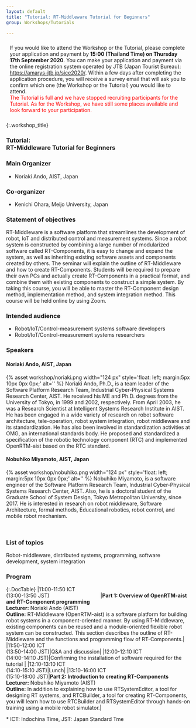 ```yaml
---
layout: default
title: "Tutorial: RT-Middleware Tutorial for Beginners"
group: Workshops/Tutorials

---
```


<style>
    h3.workshop_title {
        background-color:#d9edf7;
        padding: 8px;
        border-bottom: 2px solid #536cb7;
    }
</style>

<div class="panel panel-default" style="padding:10px;">
If you would like to attend the Workshop or the Tutorial, please complete your application and payment by <b>15:00 (Thailand Time) on Thursday 17th September 2020</b>. You can make your application and payment via the online registration system operated by JTB (Japan Tourist Bureau):
<a href="https://amarys-jtb.jp/sice2020/">https://amarys-jtb.jp/sice2020/</a>.
Within a few days after completing the application procedure, you will receive a survey email that will ask you to confirm which one (the Workshop or the Tutorial) you would like to attend.

<p style="color:red; margin:0px;">The Tutorial is full and we have stopped recruiting participants for the Tutorial. As for the Workshop, we have still some places available and look forward to your participation.</p>
</div>

{:.workshop_title}
### Tutorial: <br> RT-Middleware Tutorial for Beginners

### Main Organizer
- Noriaki Ando, AIST, Japan

### Co-organizer
- Kenichi Ohara, Meijo University, Japan

### Statement of objectives
RT-Middleware is a software platform that streamlines the development of robot, IoT and distributed control and measurement systems. Since a robot system is constructed by combining a large number of modularized software called RT-Components, it is easy to change and expand the system, as well as inheriting existing software assets and components created by others. The seminar will explain the outline of RT-Middleware and how to create RT-Components. Students will be required to prepare their own PCs and actually create RT-Components in a practical format, and combine them with existing components to construct a simple system. By taking this course, you will be able to master the RT-Component design method, implementation method, and system integration method. This course will be held online by using Zoom.

### Intended audience
- Robot/IoT/Control-measurement systems software developers
- Robot/IoT/Control-measurement systems researchers

### Speakers

#### Noriaki Ando, AIST, Japan

{% asset workshop/noriaki.png width="124 px" style='float\: left; margin\:5px 10px 0px 0px;' alt=''  %}
Noriaki Ando, Ph.D., is a team leader of the Software Platform Research Team, Industrial Cyber-Physical Systems Research Center, AIST. He received his ME and Ph.D. degrees from the University of Tokyo, in 1999 and 2002, respectively. From April 2003, he was a Research Scientist at Intelligent Systems Research Institute in AIST.
He has been engaged in a wide variety of research on robot software architecture, tele-operation, robot system integration, robot middleware and its standardization. He has also been involved in standardization activities at OMG, an international standards body. He proposed and standardized a specification of the robotic technology component (RTC) and implemented OpenRTM-aist based on the RTC standard.
<br>

#### Nobuhiko Miyamoto, AIST, Japan

{% asset workshop/nobuhiko.png width="124 px" style='float\: left; margin\:5px 10px 0px 0px;' alt=''  %}
Nobuhiko Miyamoto, is a software engineer of the Software Platform Research Team, Industrial Cyber-Physical Systems Research Center, AIST. Also, he is a doctoral student of the Graduate School of System Design, Tokyo Metropolitan University, since 2017. He is interested in research on robot middleware, Software Architecture, formal methods, Educational robotics, robot control, and mobile robot mechanism.

<br>

### List of topics
Robot-middleware, distributed systems, programming, software development, system integration

### Program

{:.DocTable}
|11:00-11:50 ICT<br>(13:00-13:50 JST)<img width="140"/>|**Part 1: Overview of OpenRTM-aist and RT-Component programming**<br>**Lecturer:** Noriaki Ando (AIST)<br>**Outline:** RT-Middleware (OpenRTM-aist) is a software platform for building robot systems in a component-oriented manner. By using RT-Middleware, existing components can be reused and a module-oriented flexible robot system can be constructed. This section describes the outline of RT-Middleware and the functions and programming flow of RT-Components.|
|11:50-12:00 ICT<br>(13:50-14:00 JST)|Q&A and discussion|
|12:00-12:10 ICT<br>(14:00-14:10 JST)|Confirming the installation of software required for the tutorial |
|12:10-13:10 ICT<br>(14:10-15:10 JST)|Lunch|
|13:10-16:00 ICT<br>(15:10-18:00 JST)|**Part 2: Introduction to creating RT-Components**<br>**Lecturer:** Nobuhiko Miyamoto (AIST)<br>**Outline:** In addition to explaining how to use RTSystemEditor, a tool for designing RT systems, and RTCBuilder, a tool for creating RT-Components, you will learn how to use RTCBuilder and RTSystemEditor through hands-on training using a mobile robot simulator.|

\* ICT: Indochina Time, JST: Japan Standard Tme



